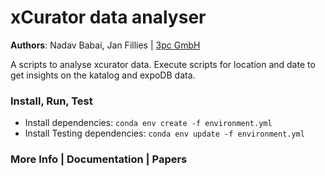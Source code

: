 # xCurator data analyser

**Authors**: Nadav Babai, Jan Fillies | [3pc GmbH](https://www.3pc.de)

A scripts to analyse xcurator data. Execute scripts for location and date to get insights on the katalog and expoDB data.

### Install, Run, Test

- Install dependencies: ```conda env create -f environment.yml```
- Install Testing dependencies: ```conda env update -f environment.yml```

### More Info | Documentation | Papers
